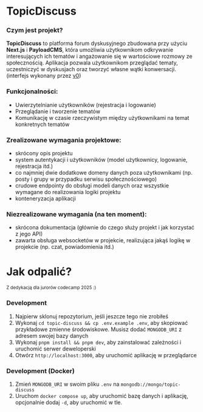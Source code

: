 # TopicDiscuss

### Czym jest projekt?

**TopicDiscuss** to platforma forum dyskusyjnego zbudowana przy użyciu **Next.js** i **PayloadCMS**, która umożliwia użytkownikom odkrywanie interesujących ich tematów i angażowanie się w wartościowe rozmowy ze społecznością. Aplikacja pozwala użytkownikom przeglądać tematy, uczestniczyć w dyskusjach oraz tworzyć własne wątki konwersacji. (interfejs wykonany przez [v0](https://v0.dev/))

### Funkcjonalności:

- Uwierzytelnianie użytkowników (rejestracja i logowanie)
- Przeglądanie i tworzenie tematów
- Komunikację w czasie rzeczywistym między użytkownikami na temat konkretnych tematów

### Zrealizowane wymagania projektowe:

- skrócony opis projektu
- system autentykacji i użytkowników (model użytkownicy, logowanie, rejestracja itd.)
- co najmniej dwie dodatkowe domeny danych poza użytkownikami (np. posty i grupy w przypadku serwisu społecznościowego)
- crudowe endpointy do obsługi modeli danych oraz wszystkie wymagane do realizowania logiki projektu
- konteneryzacja aplikacji

### Niezrealizowane wymagania (na ten moment):

- skrócona dokumentacja (głównie do czego służy projekt i jak korzystać z jego API)
- zawarta obsługa websocketów w projekcie, realizująca jakąś logikę w projekcie (np. czat, powiadomienia itd.)

# Jak odpalić?

<sub>Z dedykacją dla jurorów codecamp 2025 :)</sup>

### Development

1. Najpierw sklonuj repozytorium, jeśli jeszcze tego nie zrobiłeś
2. Wykonaj `cd topic-discuss && cp .env.example .env`, aby skopiować przykładowe zmienne środowiskowe. Musisz dodać `MONGODB_URI` z adresem swojej bazy danych
3. Wykonaj `pnpm install && pnpm dev`, aby zainstalować zależności i uruchomić serwer deweloperski
4. Otwórz `http://localhost:3000`, aby uruchomić aplikację w przeglądarce

### Development (Docker)

1. Zmień `MONGODB_URI` w swoim pliku `.env` na `mongodb://mongo/topic-discuss`
2. Uruchom `docker compose up`, aby uruchomić bazę danych i aplikację, opcjonalnie dodaj `-d`, aby uruchomić w tle.
